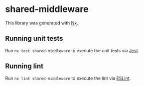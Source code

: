 # shared-middleware

This library was generated with [Nx](https://nx.dev).

## Running unit tests

Run `nx test shared-middleware` to execute the unit tests via [Jest](https://jestjs.io).

## Running lint

Run `nx lint shared-middleware` to execute the lint via [ESLint](https://eslint.org/).
